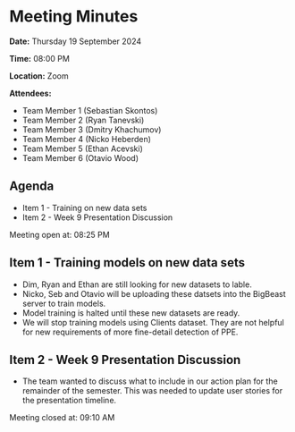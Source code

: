 # Meeting Minutes

**Date:** Thursday 19 September 2024

**Time:** 08:00 PM

**Location:** Zoom

**Attendees:**

* Team Member 1 (Sebastian Skontos)
* Team Member 2 (Ryan Tanevski)
* Team Member 3 (Dmitry Khachumov)
* Team Member 4 (Nicko Heberden)
* Team Member 5 (Ethan Acevski)
* Team Member 6 (Otavio Wood)

## Agenda

* Item 1 - Training on new data sets
* Item 2 - Week 9 Presentation Discussion

Meeting open at: 08:25 PM

## Item 1 - Training models on new data sets
* Dim, Ryan and Ethan are still looking for new datasets to lable.
* Nicko, Seb and Otavio will be uploading these datsets into the BigBeast server to train models.
* Model training is halted until these new datasets are ready.
* We will stop training models using Clients dataset. They are not helpful for new requirements of more fine-detail detection of PPE.

## Item 2 - Week 9 Presentation Discussion
* The team wanted to discuss what to include in our action plan for the remainder of the semester. This was needed to update user stories for the presentation timeline. 


Meeting closed at:  09:10 AM
